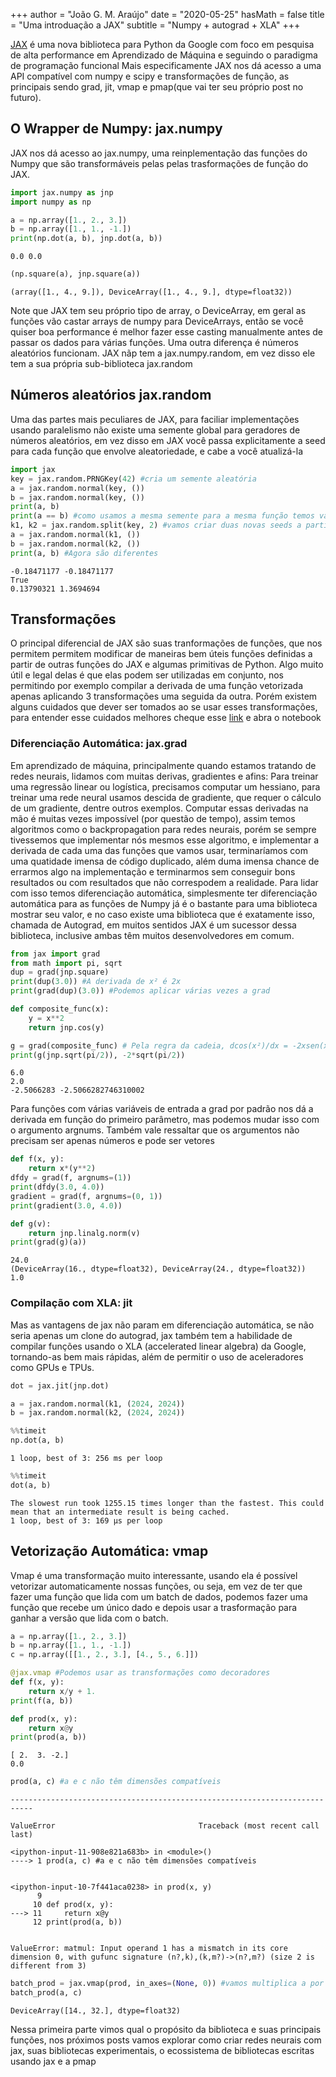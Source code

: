 +++
author = "João G. M. Araújo"
date = "2020-05-25"
hasMath = false
title = "Uma introduação a JAX"
subtitle = "Numpy + autograd + XLA"
+++ 

[JAX](https://github.com/google/jax) é uma nova biblioteca para Python da Google com foco em pesquisa de alta performance em Aprendizado de Máquina e seguindo o paradigma de programação funcional 
Mais especificamente JAX nos dá acesso a uma API compatível com numpy e scipy e transformações de função, as principais sendo grad, jit, vmap e pmap(que vai ter seu próprio post no futuro).

## O Wrapper de Numpy: jax.numpy
JAX nos dá acesso ao jax.numpy, uma reinplementação das funções do Numpy que são transformáveis pelas pelas trasformações de função do JAX.


```python
import jax.numpy as jnp
import numpy as np

a = np.array([1., 2., 3.])
b = np.array([1., 1., -1.])
print(np.dot(a, b), jnp.dot(a, b))
```

    0.0 0.0



```python
(np.square(a), jnp.square(a))
```




    (array([1., 4., 9.]), DeviceArray([1., 4., 9.], dtype=float32))



Note que JAX tem seu próprio tipo de array, o DeviceArray, em geral as funções vão castar arrays de numpy para DeviceArrays, então se você quiser boa performance é melhor fazer esse casting manualmente antes de passar os dados para várias funções.
Uma outra diferença é números aleatórios funcionam. JAX nãp tem a jax.numpy.random, em vez disso ele tem a sua própria sub-biblioteca jax.random

## Números aleatórios jax.random

Uma das partes mais peculiares de JAX, para faciliar implementações usando paralelismo não existe uma semente global para geradores de números aleatórios, em vez disso em JAX você passa explicitamente a seed para cada função que envolve aleatoriedade, e cabe a você atualizá-la


```python
import jax
key = jax.random.PRNGKey(42) #cria um semente aleatória
a = jax.random.normal(key, ())
b = jax.random.normal(key, ())
print(a, b)
print(a == b) #como usamos a mesma semente para a mesma função temos valores iguais
k1, k2 = jax.random.split(key, 2) #vamos criar duas novas seeds a partir da primeira
a = jax.random.normal(k1, ())
b = jax.random.normal(k2, ())
print(a, b) #Agora são diferentes
```

    -0.18471177 -0.18471177
    True
    0.13790321 1.3694694


## Transformações

O principal diferencial de JAX são suas tranformações de funções, que nos permitem permitem modificar de maneiras bem úteis funções definidas a partir de outras funções do JAX e algumas primitivas de Python. Algo muito útil e legal delas é que elas podem ser utilizadas em conjunto, nos permitindo por exemplo compilar a derivada de uma função vetorizada apenas aplicando 3 transformações uma seguida da outra. Porém existem alguns cuidados que dever ser tomados ao se usar esses transformações, para entender esse cuidados melhores cheque esse [link](https://github.com/google/jax#current-gotchas) e abra o notebook

### Diferenciação Automática: jax.grad

Em aprendizado de máquina, principalmente quando estamos tratando de redes neurais, lidamos com muitas derivas, gradientes e afins: Para treinar uma regressão linear ou logística, precisamos computar um hessiano, para treinar uma rede neural usamos descida de gradiente, que requer o cálculo de um gradiente, dentre outros exemplos. 
Computar essas derivadas na mão é muitas vezes impossível (por questão de tempo), assim temos algoritmos como o backpropagation para redes neurais, porém se sempre tivessemos que implementar nós mesmos esse algoritmo, e implementar a derivada de cada uma das funções que vamos usar, terminaríamos com uma quatidade imensa de código duplicado, além duma imensa chance de errarmos algo na implementação e terminarmos sem conseguir bons resultados ou com resultados que não correspodem a realidade. 
Para lidar com isso temos diferenciação automática, simplesmente ter diferenciação automática para as funções de Numpy já é o bastante para uma biblioteca mostrar seu valor, e no caso existe uma biblioteca que é exatamente isso, chamada de Autograd, em muitos sentidos JAX é um sucessor dessa biblioteca, inclusive ambas têm muitos desenvolvedores em comum.


```python
from jax import grad
from math import pi, sqrt
dup = grad(jnp.square)
print(dup(3.0)) #A derivada de x² é 2x
print(grad(dup)(3.0)) #Podemos aplicar várias vezes a grad

def composite_func(x):
    y = x**2
    return jnp.cos(y)

g = grad(composite_func) # Pela regra da cadeia, dcos(x²)/dx = -2xsen(x²)
print(g(jnp.sqrt(pi/2)), -2*sqrt(pi/2))
```

    6.0
    2.0
    -2.5066283 -2.5066282746310002


Para funções com várias variáveis de entrada a grad por padrão nos dá a derivada em função do primeiro parâmetro, mas podemos mudar isso com o argumento argnums. Também vale ressaltar que os argumentos não precisam ser apenas números e pode ser vetores


```python
def f(x, y):
    return x*(y**2)
dfdy = grad(f, argnums=(1))
print(dfdy(3.0, 4.0))
gradient = grad(f, argnums=(0, 1))
print(gradient(3.0, 4.0))

def g(v):
    return jnp.linalg.norm(v)
print(grad(g)(a))
```

    24.0
    (DeviceArray(16., dtype=float32), DeviceArray(24., dtype=float32))
    1.0


### Compilação com XLA: jit

Mas as vantagens de jax não param em diferenciação automática, se não seria apenas um clone do autograd, jax também tem a habilidade de compilar funções usando o XLA (accelerated linear algebra) da Google, tornando-as bem mais rápidas, além de permitir o uso de aceleradores como GPUs e TPUs.


```python
dot = jax.jit(jnp.dot)
```


```python
a = jax.random.normal(k1, (2024, 2024))
b = jax.random.normal(k2, (2024, 2024))
```


```python
%%timeit
np.dot(a, b)
```

    1 loop, best of 3: 256 ms per loop



```python
%%timeit
dot(a, b)
```

    The slowest run took 1255.15 times longer than the fastest. This could mean that an intermediate result is being cached.
    1 loop, best of 3: 169 µs per loop


## Vetorização Automática: vmap

Vmap é uma transformação muito interessante, usando ela é possível vetorizar automaticamente nossas funções, ou seja, em vez de ter que fazer uma função que lida com um batch de dados, podemos fazer uma função que recebe um único dado e depois usar a trasformação para ganhar a versão que lida com o batch.


```python
a = np.array([1., 2., 3.])
b = np.array([1., 1., -1.])
c = np.array([[1., 2., 3.], [4., 5., 6.]])

@jax.vmap #Podemos usar as transformações como decoradores
def f(x, y):
    return x/y + 1.
print(f(a, b))

def prod(x, y):
    return x@y
print(prod(a, b))
```

    [ 2.  3. -2.]
    0.0



```python
prod(a, c) #a e c não têm dimensões compatíveis
```


    ---------------------------------------------------------------------------

    ValueError                                Traceback (most recent call last)

    <ipython-input-11-908e821a683b> in <module>()
    ----> 1 prod(a, c) #a e c não têm dimensões compatíveis
    

    <ipython-input-10-7f441aca0238> in prod(x, y)
          9 
         10 def prod(x, y):
    ---> 11     return x@y
         12 print(prod(a, b))


    ValueError: matmul: Input operand 1 has a mismatch in its core dimension 0, with gufunc signature (n?,k),(k,m?)->(n?,m?) (size 2 is different from 3)



```python
batch_prod = jax.vmap(prod, in_axes=(None, 0)) #vamos multiplica a por cada linha de c
batch_prod(a, c)
```




    DeviceArray([14., 32.], dtype=float32)



Nessa primeira parte vimos qual o propósito da biblioteca e suas principais funções, nos próximos posts vamos explorar como criar redes neurais com jax, suas bibliotecas experimentais, o ecossistema de bibliotecas escritas usando jax e a pmap
